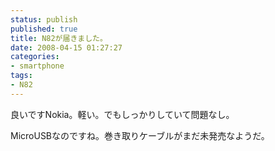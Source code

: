 ```yaml
---
status: publish
published: true
title: N82が届きました。
date: 2008-04-15 01:27:27
categories:
- smartphone
tags:
- N82
---
```

良いですNokia。軽い。でもしっかりしていて問題なし。

MicroUSBなのですね。巻き取りケーブルがまだ未発売なようだ。

